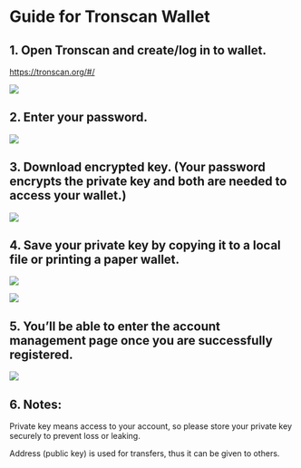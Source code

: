 # Guide for Tronscan Wallet

## 1. Open Tronscan and create/log in to wallet.
      
   https://tronscan.org/#/

![](https://github.com/tronprotocol/Documentation/blob/master/images/Blockchain-Explorer/Guide_for_voting_on_Blockchain_Explorer/1.png)

## 2. Enter your password.

![](https://github.com/tronprotocol/Documentation/blob/master/images/Blockchain-Explorer/Guide_for_voting_on_Blockchain_Explorer/2.png)

## 3. Download encrypted key. (Your password encrypts the private key and both are needed to access your wallet.)

![](https://github.com/tronprotocol/Documentation/blob/master/images/Blockchain-Explorer/Guide_for_voting_on_Blockchain_Explorer/3.png)

## 4. Save your private key by copying it to a local file or printing a paper wallet.

![](https://github.com/tronprotocol/Documentation/blob/master/images/Blockchain-Explorer/Guide_for_voting_on_Blockchain_Explorer/4.png)

![](https://github.com/tronprotocol/Documentation/blob/master/images/Blockchain-Explorer/Guide_for_voting_on_Blockchain_Explorer/5.png)

## 5. You’ll be able to enter the account management page once you are successfully registered.

![](https://github.com/tronprotocol/Documentation/blob/master/images/Blockchain-Explorer/Guide_for_voting_on_Blockchain_Explorer/6.png)

## 6. Notes: 

Private key means access to your account, so please store your private key securely to prevent loss or leaking. 

Address (public key) is used for transfers, thus it can be given to others.
